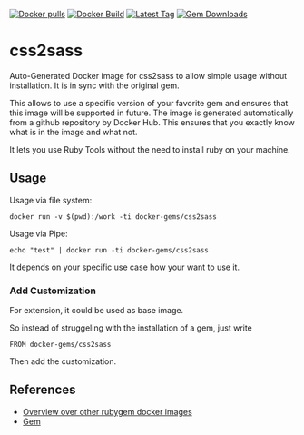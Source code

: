 [![Docker pulls](https://img.shields.io/docker/pulls/rubygem/css2sass.svg)](https://hub.docker.com/r/rubygem/css2sass/)
[![Docker Build](https://img.shields.io/docker/automated/rubygem/css2sass.svg)](https://hub.docker.com/r/rubygem/css2sass/)
[![Latest Tag](https://img.shields.io/github/tag/docker-rubygem/css2sass.svg)](https://hub.docker.com/r/rubygem/css2sass/)
[![Gem Downloads](https://img.shields.io/gem/dt/css2sass.svg)](https://rubygems.org/gems/css2sass/)
# css2sass

Auto-Generated Docker image for css2sass to allow simple usage without installation.
It is in sync with the original gem.

This allows to use a specific version of your favorite gem and ensures that this image will be supported in future.
The image is generated automatically from a github repository by Docker Hub.
This ensures that you exactly know what is in the image and what not.

It lets you use Ruby Tools without the need to install ruby on your machine.

## Usage

Usage via file system:

`docker run -v $(pwd):/work -ti docker-gems/css2sass`

Usage via Pipe:

`echo "test" | docker run -ti docker-gems/css2sass`

It depends on your specific use case how your want to use it.

### Add Customization

For extension, it could be used as base image.

So instead of struggeling with the installation of a gem, just write

`FROM docker-gems/css2sass`

Then add the customization.

## References

 - [Overview over other rubygem docker images](https://github.com/thinkbot/docker-rubygem)
 - [Gem](https://rubygems.org/gems/css2sass/)
